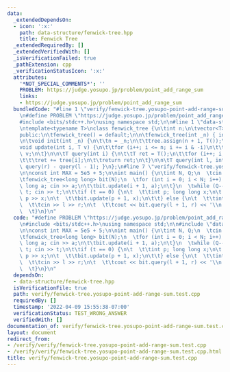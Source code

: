 ```yaml
---
data:
  _extendedDependsOn:
  - icon: ':x:'
    path: data-structure/fenwick-tree.hpp
    title: Fenwick Tree
  _extendedRequiredBy: []
  _extendedVerifiedWith: []
  _isVerificationFailed: true
  _pathExtension: cpp
  _verificationStatusIcon: ':x:'
  attributes:
    '*NOT_SPECIAL_COMMENTS*': ''
    PROBLEM: https://judge.yosupo.jp/problem/point_add_range_sum
    links:
    - https://judge.yosupo.jp/problem/point_add_range_sum
  bundledCode: "#line 1 \"verify/fenwick-tree.yosupo-point-add-range-sum.test.cpp\"\
    \n#define PROBLEM \"https://judge.yosupo.jp/problem/point_add_range_sum\"\n\n\
    #include <bits/stdc++.h>\nusing namespace std;\n\n#line 1 \"data-structure/fenwick-tree.hpp\"\
    \ntemplate<typename T>\nclass fenwick_tree {\n\tint n;\n\tvector<T> tree;\n\n\
    public:\n\tfenwick_tree() = default;\n\n\tfenwick_tree(int _n) { init(_n); }\n\
    \n\tvoid init(int _n) {\n\t\tn = _n;\n\t\ttree.assign(n + 1, T());\n\t}\n\n\t\
    void update(int i, T v) {\n\t\tfor (i++; i <= n; i += i & -i)\n\t\t\ttree[i] +=\
    \ v;\n\t}\n\n\tT query(int i) {\n\t\tT ret = T();\n\t\tfor (i++; i; i -= i & -i)\n\
    \t\t\tret += tree[i];\n\t\treturn ret;\n\t}\n\n\tT query(int l, int r) { return\
    \ query(r) - query(l - 1); }\n};\n#line 7 \"verify/fenwick-tree.yosupo-point-add-range-sum.test.cpp\"\
    \n\nconst int MAX = 5e5 + 5;\n\nint main() {\n\tint N, Q;\n  \tcin >> N >> Q;\n\
    \tfenwick_tree<long long> bit(N);\n  \tfor (int i = 0; i < N; i++) {\n\t\tlong\
    \ long a; cin >> a;\n\t\tbit.update(i + 1, a);\n\t}\n  \twhile (Q--) {\n\t\tint\
    \ t; cin >> t;\n\t\tif (t == 0) {\n\t  \t\tint p; long long x;\n\t  \t\tcin >>\
    \ p >> x;\n\t  \t\tbit.update(p + 1, x);\n\t\t} else {\n\t  \t\tint l, r;\n\t\
    \  \t\tcin >> l >> r;\n\t  \t\tcout << bit.query(l + 1, r) << '\\n';\n\t\t}\n\
    \  \t}\n}\n"
  code: "#define PROBLEM \"https://judge.yosupo.jp/problem/point_add_range_sum\"\n\
    \n#include <bits/stdc++.h>\nusing namespace std;\n\n#include \"data-structure/fenwick-tree.hpp\"\
    \n\nconst int MAX = 5e5 + 5;\n\nint main() {\n\tint N, Q;\n  \tcin >> N >> Q;\n\
    \tfenwick_tree<long long> bit(N);\n  \tfor (int i = 0; i < N; i++) {\n\t\tlong\
    \ long a; cin >> a;\n\t\tbit.update(i + 1, a);\n\t}\n  \twhile (Q--) {\n\t\tint\
    \ t; cin >> t;\n\t\tif (t == 0) {\n\t  \t\tint p; long long x;\n\t  \t\tcin >>\
    \ p >> x;\n\t  \t\tbit.update(p + 1, x);\n\t\t} else {\n\t  \t\tint l, r;\n\t\
    \  \t\tcin >> l >> r;\n\t  \t\tcout << bit.query(l + 1, r) << '\\n';\n\t\t}\n\
    \  \t}\n}\n"
  dependsOn:
  - data-structure/fenwick-tree.hpp
  isVerificationFile: true
  path: verify/fenwick-tree.yosupo-point-add-range-sum.test.cpp
  requiredBy: []
  timestamp: '2022-04-09 15:55:38-07:00'
  verificationStatus: TEST_WRONG_ANSWER
  verifiedWith: []
documentation_of: verify/fenwick-tree.yosupo-point-add-range-sum.test.cpp
layout: document
redirect_from:
- /verify/verify/fenwick-tree.yosupo-point-add-range-sum.test.cpp
- /verify/verify/fenwick-tree.yosupo-point-add-range-sum.test.cpp.html
title: verify/fenwick-tree.yosupo-point-add-range-sum.test.cpp
---
```

